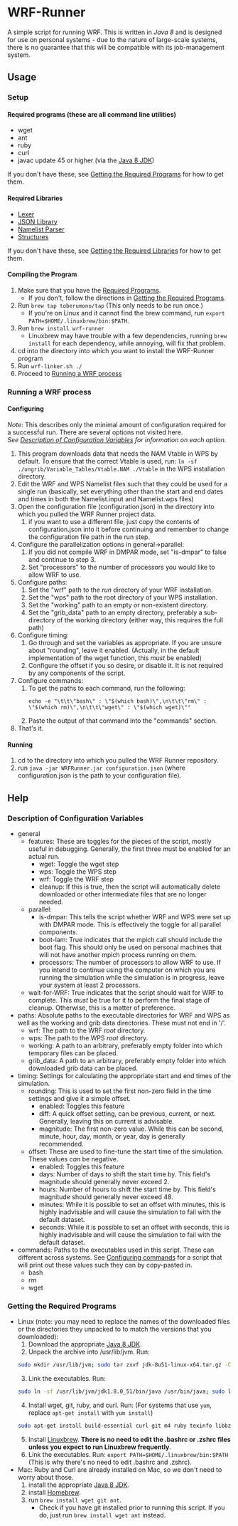 # <a name="readme"></a><a name="Readme"></a>WRF-Runner
A simple script for running WRF.  This is written in *Java 8* and is designed for use on personal systems - due to the nature of large-scale systems, there is no guarantee that this will be compatible with its job-management system.

## Usage
### Setup
#### <a name="rp"></a>Required programs (these are all command line utilities)

* wget
* ant
* ruby
* curl
* javac update 45 or higher (via the [Java 8 JDK](http://www.oracle.com/technetwork/java/javase/downloads/index.html))

If you don't have these, see [Getting the Required Programs](#gtrp) for how to get them.

#### <a name="rl"></a>Required Libraries

* [Lexer](https://github.com/Toberumono/Lexer)
* [JSON Library](https://github.com/Toberumono/JSON-Library)
* [Namelist Parser](https://github.com/Toberumono/Namelist-Parser)
* [Structures](https://github.com/Toberumono/Structures)

If you don't have these, see [Getting the Required Libraries](#gtrl) for how to get them.

#### Compiling the Program
1. Make sure that you have the [Required Programs](#rp).
	+ If you don't, follow the directions in [Getting the Required Programs](#gtrp).
2. Run `brew tap toberumono/tap` (This only needs to be run once.)
	+ If you're on Linux and it cannot find the brew command, run `export PATH=$HOME/.linuxbrew/bin:$PATH`.
3. Run `brew install wrf-runner`
	+ Linuxbrew may have trouble with a few dependencies, running `brew install` for each dependency, while annoying, will fix that problem.
4. cd into the directory into which you want to install the WRF-Runner program
5. Run `wrf-linker.sh ./`
6. Proceed to [Running a WRF process](#rawrfp)

### <a name="rawrfp"></a>Running a WRF process
#### Configuring
<i>Note</i>: This describes only the minimal amount of configuration required for a successful run.  There are several options not visited here.</br>
<i>See [Description of Configuration Variables](#docv) for information on each option.</i>

1. This program downloads data that needs the NAM Vtable in WPS by default.  To ensure that the correct Vtable is used, run: `ln -sf ./ungrib/Variable_Tables/Vtable.NAM ./Vtable` in the WPS installation directory.
2. Edit the WRF and WPS Namelist files such that they could be used for a single run (basically, set everything other than the start and end dates and times in both the Namelist.input and Namelist.wps files)
3. Open the configuration file (configuration.json) in the directory into which you pulled the WRF Runner project data.
	1. if you want to use a different file, just copy the contents of configuration.json into it before continuing and remember to change the configuration file path in the run step.
4. Configure the parallelization options in general->parallel:
	1. If you did not compile WRF in DMPAR mode, set "is-dmpar" to false and continue to step 3.
	2. Set "processors" to the number of processors you would like to allow WRF to use.
5. Configure paths:
	1. Set the "wrf" path to the *run* directory of your WRF installation.
	2. Set the "wps" path to the root directory of your WPS installation.
	3. Set the "working" path to an empty or non-existent directory.
	4. Set the "grib_data" path to an empty directory, preferably a sub-directory of the working directory (either way, this requires the full path)
6. Configure timing:
	1. Go through and set the variables as appropriate.  If you are unsure about "rounding", leave it enabled.  (Actually, in the default implementation of the wget function, this *must* be enabled)
	2. Configure the offset if you so desire, or disable it.  It is not required by any components of the script.
7. <a name="cc"></a>Configure commands:
	1. To get the paths to each command, run the following:</br>
		```
		echo -e "\t\t\"bash\" : \"$(which bash)\",\n\t\t\"rm\" : \"$(which rm)\",\n\t\t\"wget\" : \"$(which wget)\""
		```
	2. Paste the output of that command into the "commands" section.
8. That's it.

#### Running
1. cd to the directory into which you pulled the WRF Runner repository.
2. run `java -jar WRFRunner.jar configuration.json` (where configuration.json is the path to your configuration file).

## Help
### <a name="docv"></a>Description of Configuration Variables

+ general
	+ features: These are toggles for the pieces of the script, mostly useful in debugging.  Generally, the first three must be enabled for an actual run.
		- wget: Toggle the wget step
		- wps: Toggle the WPS step
		- wrf: Toggle the WRF step
		- cleanup: If this is true, then the script will automatically delete downloaded or other intermediate files that are no longer needed.
	+ parallel:
		- is-dmpar: This tells the script whether WRF and WPS were set up with DMPAR mode.  This is effectively the toggle for all parallel components.
		- boot-lam: True indicates that the mpich call should include the boot flag.  This should only be used on personal machines that will not have another mpich process running on them.
		- processors: The number of processors to allow WRF to use.  If you intend to continue using the computer on which you are running the simulation while the simulation is in progress, leave your system at least 2 processors.
	+ wait-for-WRF: True indicates that the script should wait for WRF to complete.  This *must* be true for it to perform the final stage of cleanup.  Otherwise, this is a matter of preference.
+ paths: Absolute paths to the executable directories for WRF and WPS as well as the working and grib data directories.  These must not end in '/'.  
	- wrf: The path to the WRF *root* directory.
	- wps: The path to the WPS *root* directory.
	- working: A path to an arbitrary, preferably empty folder into which temporary files can be placed.
	- grib_data: A path to an arbitrary, preferably empty folder into which downloaded grib data can be placed.
+ timing: Settings for calculating the appropriate start and end times of the simulation.
	+ rounding: This is used to set the first non-zero field in the time settings and give it a simple offset.
		- enabled: Toggles this feature
		- diff: A quick offset setting, can be previous, current, or next.  Generally, leaving this on current is advisable.
		- magnitude: The first non-zero value.  While this can be second, minute, hour, day, month, or year, day is generally recommended.
	+ offset: These are used to fine-tune the start time of the simulation.  These values *can* be negative.
		- enabled: Toggles this feature
		- days: Number of days to shift the start time by.  This field's magnitude should generally never exceed 2.
		- hours: Number of hours to shift the start time by.  This field's magnitude should generally never exceed 48.
		- minutes: While it is possible to set an offset with minutes, this is highly inadvisable and will cause the simulation to fail with the default dataset.
		- seconds: While it is possible to set an offset with seconds, this is highly inadvisable and will cause the simulation to fail with the default dataset.
+ commands: Paths to the executables used in this script.  These can different across systems.  See [Configuring commands](#cc) for a script that will print out these values such they can by copy-pasted in.
	- bash
	- rm
	- wget


### <a name="gtrp"></a>Getting the Required Programs

- Linux (note: you may need to replace the names of the downloaded files or the directories they unpacked to to match the versions that you downloaded):
	1. Download the appropriate [Java 8 JDK](http://www.oracle.com/technetwork/java/javase/downloads/index.html).
	2. Unpack the archive into /usr/lib/jvm.  Run:</br>
	```bash
	sudo mkdir /usr/lib/jvm; sudo tar zxvf jdk-8u51-linux-x64.tar.gz -C /usr/lib/jvm
	```
	3. Link the executables. Run:</br>
	```bash
	sudo ln -sf /usr/lib/jvm/jdk1.8.0_51/bin/java /usr/bin/java; sudo ln -sf /usr/lib/jvm/jdk1.8.0_51/bin/javac /usr/bin/javac
	```
	4. Install wget, git, ruby, and curl. Run: (For systems that use `yum`, replace `apt-get install` with `yum install`)</br>
	```bash
	sudo apt-get install build-essential curl git m4 ruby texinfo libbz2-dev libcurl4-openssl-dev libexpat-dev libncurses-dev zlib1g-dev
	```
	5. Install [Linuxbrew](https://github.com/Homebrew/linuxbrew).  **There is no need to edit the .bashrc or .zshrc files unless you expect to run Linuxbrew frequently**.
	6. Link the executables. Run: `export PATH=$HOME/.linuxbrew/bin:$PATH` (This is why there's no need to edit .bashrc and .zshrc).
- Mac: Ruby and Curl are already installed on Mac, so we don't need to worry about those.
	1. install the appropriate [Java 8 JDK](http://www.oracle.com/technetwork/java/javase/downloads/index.html).
	2. install [Homebrew](http://brew.sh/).
	3. run `brew install wget git ant`.
		+ Check if you have git installed prior to running this script.  If you do, just run `brew install wget ant` instead.
